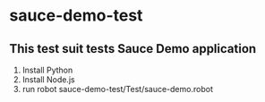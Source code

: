# sauce-demo-test
## This test suit tests Sauce Demo application
1. Install Python
2. Install Node.js
3. run robot sauce-demo-test/Test/sauce-demo.robot
